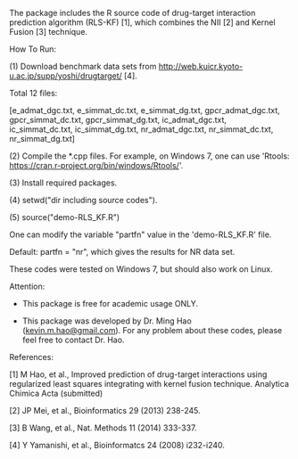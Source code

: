 The package includes the R source code of drug-target interaction prediction algorithm (RLS-KF) [1], which combines the NII [2] 
and Kernel Fusion [3] technique.

How To Run:

(1) Download benchmark data sets from http://web.kuicr.kyoto-u.ac.jp/supp/yoshi/drugtarget/ [4].
  
  Total 12 files:
 
 [e_admat_dgc.txt, e_simmat_dc.txt, e_simmat_dg.txt, gpcr_admat_dgc.txt, gpcr_simmat_dc.txt,
  gpcr_simmat_dg.txt, ic_admat_dgc.txt, ic_simmat_dc.txt, ic_simmat_dg.txt, nr_admat_dgc.txt,
  nr_simmat_dc.txt, nr_simmat_dg.txt]
 
(2) Compile the *.cpp files. For example, on Windows 7, one can use 'Rtools: https://cran.r-project.org/bin/windows/Rtools/'.

(3) Install required packages.

(4) setwd("dir including source codes").

(5) source("demo-RLS_KF.R") 
 
 One can modify the variable "partfn" value in the 'demo-RLS_KF.R' file.
 
 Default: partfn = "nr", which gives the results for NR data set.

 These codes were tested on Windows 7, but should also work on Linux.

Attention: 
- This package is free for academic usage ONLY. 

- This package was developed by Dr. Ming Hao (kevin.m.hao@gmail.com). For any problem about these codes, 
  please feel free to contact Dr. Hao.

References:

[1] M Hao, et al., Improved prediction of drug-target interactions using regularized least squares integrating with kernel fusion technique. Analytica Chimica Acta (submitted)

[2] JP Mei, et al., Bioinformatics 29 (2013) 238-245.

[3] B Wang, et al., Nat. Methods 11 (2014) 333-337.

[4] Y Yamanishi, et al., Bioinformatcs 24 (2008) i232-i240.
